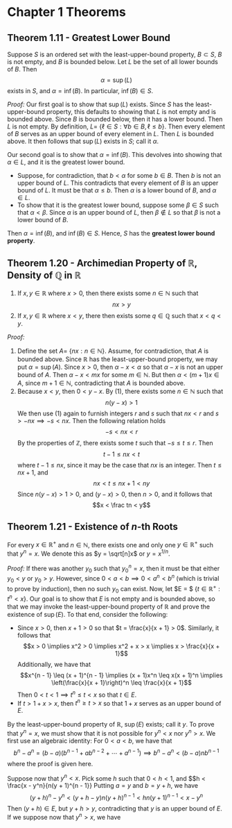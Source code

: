 # Chapter 1 Theorems

## Theorem 1.11 - Greatest Lower Bound

Suppose $S$ is an ordered set with the least-upper-bound property, $B \subset S$, $B$ is not empty, and $B$ is bounded below. Let $L$ be the set of all lower bounds of $B$. Then
$$\alpha = \sup(L)$$
exists in $S$, and $\alpha = \inf(B)$. In particular, $\inf(B) \in S$.

_Proof:_ Our first goal is to show that $\sup(L)$ exists. Since $S$ has the least-upper-bound property, this defaults to showing that $L$ is not empty and is bounded above. Since $B$ is bounded below, then it has a lower bound. Then $L$ is not empty. By definition, $L=$ $`\{\ell \in S : \forall b \in B, \ell \leq b\}`$. Then every element of $B$ serves as an upper bound of every element in $L$. Then $L$ is bounded above. It then follows that $\sup(L)$ exists in $S$; call it $\alpha$.

Our second goal is to show that $\alpha = \inf(B)$. This devolves into showing that $\alpha \in L$, and it is the greatest lower bound. 
* Suppose, for contradiction, that $b < \alpha$ for some $b \in B$. Then $b$ is not an upper bound of $L$. This contradicts that every element of $B$ is an upper bound of $L$. It must be that $\alpha \leq b$. Then $\alpha$ is a lower bound of $B$, and $\alpha \in L$.
* To show that it is the greatest lower bound, suppose some $\beta \in S$ such that $\alpha < \beta$. Since $\alpha$ is an upper bound of $L$, then $\beta \not \in L$ so that $\beta$ is not a lower bound of $B$.

Then $\alpha = \inf(B)$, and $\inf(B) \in S$. Hence, $S$ has the **greatest lower bound property**.

## Theorem 1.20 - Archimedian Property of $\mathbb R$, Density of $\mathbb Q$ in $\mathbb R$
1. If $x, y \in \mathbb R$ where $x > 0$, then there exists some $n \in \mathbb N$ such that
   $$nx > y$$
2. If $x, y \in \mathbb R$ where $x < y$, there then exists some $q \in \mathbb Q$ such that $x < q < y$.

_Proof:_
1. Define the set $A =$ $`\{nx : n \in \mathbb N\}`$. Assume, for contradiction, that $A$ is bounded above. Since $\mathbb R$ has the least-upper-bound property, we may put $\alpha = \sup(A)$. Since $x > 0$, then $\alpha - x < \alpha$ so that $\alpha - x$ is not an upper bound of $A$. Then $\alpha - x < mx$ for some $m \in \mathbb N$. But then $\alpha < (m + 1)x \in A$, since $m + 1 \in \mathbb N$, contradicting that $A$ is bounded above.
2. Because $x < y$, then $0 < y - x$. By (1), there exists some $n \in \mathbb N$ such that
   $$n(y - x) > 1$$
   We then use (1) again to furnish integers $r$ and $s$ such that $nx < r$ and $s> -nx \implies -s < nx$. Then the following relation holds
   $$-s < nx < r$$
   By the properties of $\mathbb Z$, there exists some $t$ such that $-s \leq t \leq r$. Then
   $$t - 1 \leq nx < t$$
   where $t - 1 \leq nx$, since it may be the case that $nx$ is an integer. Then $t \leq nx + 1$, and
   $$nx < t \leq nx + 1 < ny$$
   Since $n(y - x) > 1 > 0$, and $(y - x) > 0$, then $n > 0$, and it follows that
   $$x < \frac tn < y$$

## Theorem 1.21 - Existence of $n$-th Roots
For every $x \in \mathbb R^+$ and $n \in \mathbb N$, there exists one and only one $y \in \mathbb R^+$ such that $y^n = x$. We denote this as $y = \sqrt[n]x$ or $y = x^{1/n}$.

_Proof:_ If there was another $y_0$ such that $y_0^n = x$, then it must be that either $y_0 < y$ or $y_0 > y$. However, since $0 < a < b \implies 0 < a^n < b^n$ (which is trivial to prove by induction), then no such $y_0$ can exist. Now, let $E = $ $`\{t \in \mathbb R^+ : t^n < x\}`$. Our goal is to show that $E$ is not empty and is bounded above, so that we may invoke the least-upper-bound property of $\mathbb R$ and prove the existence of $\sup(E)$. To that end, consider the following:
* Since $x > 0$, then $x + 1 > 0$ so that $t = \frac{x}{x + 1} > 0$. Similarly, it follows that
  $$x > 0 \implies x^2 > 0 \implies x^2 + x > x \implies x > \frac{x}{x + 1}$$
  Additionally, we have that
  $$x^{n - 1} \leq (x + 1)^{n - 1} \implies (x + 1)x^n \leq x(x + 1)^n \implies \left(\frac{x}{x + 1}\right)^n \leq \frac{x}{x + 1}$$
  Then $0 < t < 1 \implies t^n \leq t < x$ so that $t \in E$.
* If $t > 1 + x > x$, then $t^n \geq t > x$ so that $1 + x$ serves as an upper bound of $E$.

By the least-upper-bound property of $\mathbb R$, $\sup(E)$ exists; call it $y$. To prove that $y^n = x$, we must show that it is not possible for $y^n < x$ nor $y^n > x$. We first use an algebraic identity: For $0 < a< b$, we have that
$$b^n - a^n = (b - a)(b^{n - 1} + ab^{n - 2} + \cdots + a^{n - 1}) \implies b^n - a^n < (b - a)nb^{n - 1}$$
where the proof is given here. 

Suppose now that $y^n < x$. Pick some $h$ such that $0 < h < 1$, and
$$h < \frac{x - y^n}{n(y + 1)^{n - 1}}
Putting $a = y$ and $b = y + h$, we have
$$(y + h)^n - y^n < (y + h - y)n(y + h)^{n - 1} < hn(y + 1)^{n - 1} < x - y^n$$
Then $(y + h) \in E$, but $y + h > y$, contradicting that $y$ is an upper bound of $E$. If we suppose now that $y^n > x$, we have
